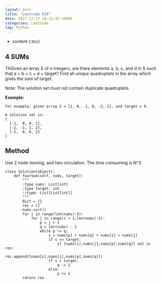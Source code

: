 ```yaml
---
layout: post
title: "Leetcode 018"
date: 2017-12-27 20:13:33 +0900
categories: Leetcode
tag: Python
---
```


* content
{:toc}


4 SUMs
------------
ThGiven an array S of n integers, are there elements a, b, c, and d in S such that a + b + c + d = target? Find all unique quadruplets in the array which gives the sum of target.

Note: The solution set must not contain duplicate quadruplets.


**Example:**

```
For example, given array S = [1, 0, -1, 0, -2, 2], and target = 0.

A solution set is:
[
  [-1,  0, 0, 1],
  [-2, -1, 1, 2],
  [-2,  0, 0, 2]
]

```


Method
---------
Use 2 node moving, and two circulation. The time consuming is N^3






```
class Solution(object):
    def fourSum(self, nums, target):
        """
        :type nums: List[int]
        :type target: int
        :rtype: List[List[int]]
        """
        Dict = {}
        res = []
        nums.sort()
        for i in range(len(nums)-3):
            for j in range(i + 1,len(nums)-2):
                p = j + 1
                q = len(nums) - 1
                while p != q:
                    s = nums[p] + nums[q] + nums[i] + nums[j]
                    if s == target:
                        if [nums[i],nums[j],nums[p],nums[q]] not in res:
                             res.append([nums[i],nums[j],nums[p],nums[q]])
                    if s > target:
                        q -= 1
                    else:
                        p += 1
        return res
```